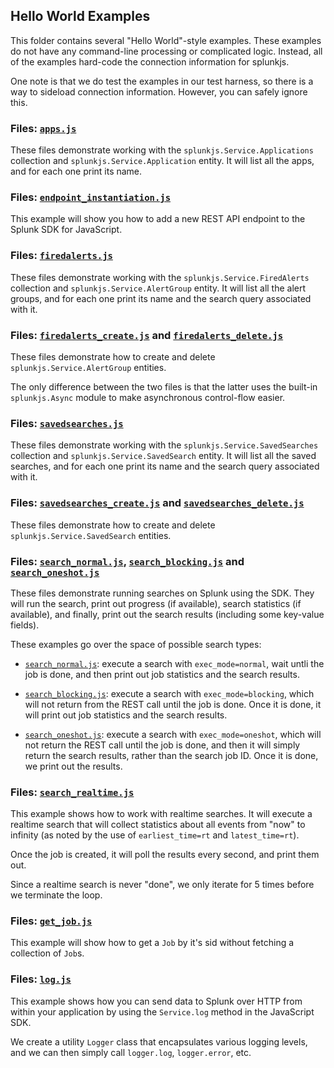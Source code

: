 ## Hello World Examples

This folder contains several "Hello World"-style examples. These examples do
not have any command-line processing or complicated logic. Instead, all
of the examples hard-code the connection information for splunkjs.

One note is that we do test the examples in our test harness, so there is
a way to sideload connection information. However, you can safely ignore this.

### Files: [`apps.js`]

These files demonstrate working with the `splunkjs.Service.Applications` collection
and `splunkjs.Service.Application` entity. It will list all the apps, and for each
one print its name.

### Files: [`endpoint_instantiation.js`]

This example will show you how to add a new REST API endpoint to the Splunk SDK for
JavaScript.

### Files: [`firedalerts.js`]

These files demonstrate working with the `splunkjs.Service.FiredAlerts` collection
and `splunkjs.Service.AlertGroup` entity. It will list all the alert groups, and 
for each one print its name and the search query associated with it.

### Files: [`firedalerts_create.js`] and [`firedalerts_delete.js`]

These files demonstrate how to create and delete `splunkjs.Service.AlertGroup`
entities.

The only difference between the two files is that the latter uses the built-in
`splunkjs.Async` module to make asynchronous control-flow easier.

### Files: [`savedsearches.js`]

These files demonstrate working with the `splunkjs.Service.SavedSearches` collection
and `splunkjs.Service.SavedSearch` entity. It will list all the saved searches, and 
for each one print its name and the search query associated with it.

### Files: [`savedsearches_create.js`] and [`savedsearches_delete.js`]

These files demonstrate how to create and delete `splunkjs.Service.SavedSearch`
entities.

### Files: [`search_normal.js`], [`search_blocking.js`] and [`search_oneshot.js`]

These files demonstrate running searches on Splunk using the SDK. They will
run the search, print out progress (if available), search statistics 
(if available), and finally, print out the search results (including some
key-value fields).

These examples go over the space of possible search types:

* [`search_normal.js`]: execute a search with `exec_mode=normal`, wait untli the 
job is done, and then print out job statistics and the search results.

* [`search_blocking.js`]: execute a search with `exec_mode=blocking`, which will
not return from the REST call until the job is done. Once it is done, it will 
print out job statistics and the search results.

* [`search_oneshot.js`]: execute a search with `exec_mode=oneshot`, which will
not return the REST call until the job is done, and then it will simply return
the search results, rather than the search job ID. Once it is done, we print out
the results.

### Files: [`search_realtime.js`]

This example shows how to work with realtime searches. It will execute a realtime
search that will collect statistics about all events from "now" to infinity (as
noted by the use of `earliest_time=rt` and `latest_time=rt`).

Once the job is created, it will poll the results every second, and print them
out.

Since a realtime search is never "done", we only iterate for 5 times before
we terminate the loop.

### Files: [`get_job.js`]

This example will show how to get a `Job` by it's sid without fetching a
collection of `Job`s.

### Files: [`log.js`]

This example shows how you can send data to Splunk over HTTP from within your 
application by using the `Service.log` method in the JavaScript SDK.

We create a utility `Logger` class that encapsulates various logging levels,
and we can then simply call `logger.log`, `logger.error`, etc.

[`apps.js`]:                    https://github.com/splunk/splunk-app-examples/tree/master/javascript/node/helloworld/apps.js
[`endpoint_instantiation.js`]:  https://github.com/splunk/splunk-app-examples/tree/master/javascript/node/helloworld/endpoint_instantiation.js
[`firedalerts.js`]:             https://github.com/splunk/splunk-app-examples/tree/master/javascript/node/helloworld/firedalerts.js
[`firedalerts_create.js`]:      https://github.com/splunk/splunk-app-examples/tree/master/javascript/node/helloworld/firedalerts_create.js
[`firedalerts_delete.js`]:      https://github.com/splunk/splunk-app-examples/tree/master/javascript/node/helloworld/firedalerts_delete.js
[`get_job.js`]:                 https://github.com/splunk/splunk-app-examples/tree/master/javascript/node/helloworld/get_job.js
[`log.js`]:                     https://github.com/splunk/splunk-app-examples/tree/master/javascript/node/helloworld/log.js
[`savedsearches.js`]:           https://github.com/splunk/splunk-app-examples/tree/master/javascript/node/helloworld/savedsearches.js
[`savedsearches_create.js`]:    https://github.com/splunk/splunk-app-examples/tree/master/javascript/node/helloworld/savedsearches_create.js
[`savedsearches_delete.js`]:    https://github.com/splunk/splunk-app-examples/tree/master/javascript/node/helloworld/savedsearches_delete.js
[`search_normal.js`]:           https://github.com/splunk/splunk-app-examples/tree/master/javascript/node/helloworld/search_normal.js
[`search_blocking.js`]:         https://github.com/splunk/splunk-app-examples/tree/master/javascript/node/helloworld/search_blocking.js
[`search_oneshot.js`]:          https://github.com/splunk/splunk-app-examples/tree/master/javascript/node/helloworld/search_oneshot.js
[`search_realtime.js`]:         https://github.com/splunk/splunk-app-examples/tree/master/javascript/node/helloworld/search_realtime.js
